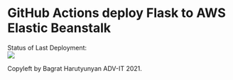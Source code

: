 # GitHub Actions deploy Flask to AWS Elastic Beanstalk




Status of Last Deployment:<br>
<img src="https://github.com/bagrat92
/
github-action-cicdto-aws/workflows/CI-CD-Pipeline-to AWS-ElsticBeanStalk/badge.svg?branch=master"><br>


Copyleft by Bagrat Harutyunyan ADV-IT 2021.
